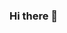 ### Hi there 👋

<!--
**dlrudgjs104/dlrudgjs104** is a ✨ _special_ ✨ repository because its `README.md` (this file) appears on your GitHub profile.

Here are some ideas to get you started:
[![Solved.ac 프로필](http://mazassumnida.wtf/api/v2/generate_badge?boj=백준닉네임)](https://solved.ac/dlrudgjs104)

- 🔭 I’m currently working on ...
- 🌱 I’m currently learning ...
- 👯 I’m looking to collaborate on ...
- 🤔 I’m looking for help with ...
- 💬 Ask me about ...
- 📫 How to reach me: ...
- 😄 Pronouns: ...
- ⚡ Fun fact: ...
-->
